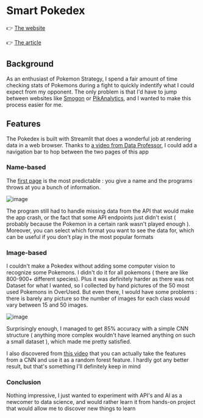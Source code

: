 # Smart Pokedex

:point_right: [The website](https://share.streamlit.io/brice-vergnou/pokedex/name.py)

:point_right: [The article](https://medium.com/@brice.vergnou/how-to-easily-scrap-numerical-data-or-find-an-api-endpoint-3590d26ce4b3)

## Background

As an enthusiast of Pokemon Strategy, I spend a fair amount of time checking stats of Pokemons during a fight to quickly indentify what I could expect from my opponent. The only problem is that I'd have to jump between websites like [Smogon](https://www.smogon.com/dex/ss/formats/ou/) or [PikAnalytics](https://www.pikalytics.com/pokedex/gen8ou), and I wanted to make this process easier for me. 

## Features

The Pokedex is built with Streamlit that does a wonderful job at rendering data in a web browser. Thanks to [a video from Data Professor](https://www.youtube.com/watch?v=hoPvOIJvrb8), I could add a navigation bar to hop between the two pages of this app

### Name-based

The [first page](https://share.streamlit.io/brice-vergnou/pokedex/name.py) is the most predictable : you give a name and the programs throws at you a bunch of information. 

![image](https://user-images.githubusercontent.com/86613710/149523546-4278abf4-8cd6-44f9-ae46-a452dfcc2b29.png)

The program still had to handle missing data from the API that would make the app crash, or the fact that some API endpoints just didn't exist ( probably because the Pokemon in a certain rank wasn't played enough ). Moreover, you can select which format you want to see the data for, which can be useful if you don't play in the most popular formats



### Image-based

I couldn't make a Pokedex without adding some computer vision to recognize some Pokemons. I didn't do it for all pokemons ( there are like 800-900+ different species). Plus it was definitely harder as there was not Dataset for what I wanted, so I collected by hand pictures of the 50 most used Pokemons in OverUsed. But even there, I would have some problems : there is barely any picture so the number of images for each class would vary between 15 and 50 images.

![image](https://user-images.githubusercontent.com/86613710/149659030-ecb6949c-8bd7-4bcc-bfd5-4d69df78374a.png)


Surprisingly enough, I managed to get 85% accuracy with a simple CNN structure ( anything more complex wouldn't have learned anything on such a small dataset ), which made me pretty satisfied.



I also discovered from [this video](https://www.youtube.com/watch?v=9GzfUzJeyi0) that you can actually take the features from a CNN and use it as a random forest feature. I hardly got any better result, but that's something I'll definitely keep in mind



### Conclusion

Nothing impressive, I just wanted to experiment with API's and AI as a newcomer to data science, and would rather learn it from hands-on project that would allow me to discover new things to learn

